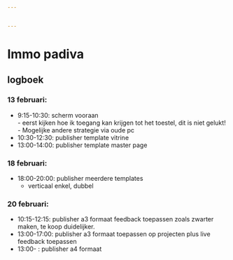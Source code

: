 ```yaml
---


---
```


<h1 id="immo-padiva">Immo padiva</h1>
<h2 id="logboek">logboek</h2>
<h3 id="februari">13 februari:</h3>
<ul>
<li>9:15-10:30: scherm vooraan<br>
- eerst kijken hoe ik toegang kan krijgen tot het toestel, dit is niet gelukt!<br>
- Mogelijke andere strategie via oude pc</li>
<li>10:30-12:30: publisher template vitrine</li>
<li>13:00-14:00: publisher template master page</li>
</ul>
<h3 id="februari-1">18 februari:</h3>
<ul>
<li>18:00-20:00: publisher meerdere templates
<ul>
<li>verticaal enkel, dubbel</li>
</ul>
</li>
</ul>
<h3 id="februari-2">20 februari:</h3>
<ul>
<li>10:15-12:15: publisher a3 formaat feedback toepassen zoals zwarter maken, te koop duidelijker.</li>
<li>13:00-17:00: publisher a3 formaat toepassen op projecten plus live feedback toepassen</li>
<li>13:00- : publisher a4 formaat</li>
</ul>

